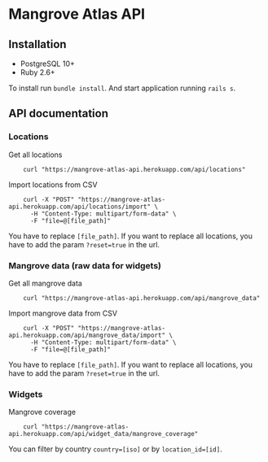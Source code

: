 # Mangrove Atlas API

## Installation

* PostgreSQL 10+
* Ruby 2.6+

To install run `bundle install`. And start application running `rails s`.

## API documentation


### Locations

Get all locations

```
    curl "https://mangrove-atlas-api.herokuapp.com/api/locations"
```

Import locations from CSV

```
    curl -X "POST" "https://mangrove-atlas-api.herokuapp.com/api/locations/import" \
      -H "Content-Type: multipart/form-data" \
      -F "file=@[file_path]"
```

You have to replace `[file_path]`.
If you want to replace all locations, you have to add the param `?reset=true` in the url.

### Mangrove data (raw data for widgets)

Get all mangrove data

```
    curl "https://mangrove-atlas-api.herokuapp.com/api/mangrove_data"
```

Import mangrove data from CSV

```
    curl -X "POST" "https://mangrove-atlas-api.herokuapp.com/api/mangrove_data/import" \
      -H "Content-Type: multipart/form-data" \
      -F "file=@[file_path]"
```

You have to replace `[file_path]`.
If you want to replace all locations, you have to add the param `?reset=true` in the url.

### Widgets

Mangrove coverage

```
    curl "https://mangrove-atlas-api.herokuapp.com/api/widget_data/mangrove_coverage"
```

You can filter by country `country=[iso]` or by `location_id=[id]`.

